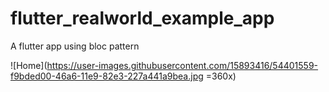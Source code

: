 # flutter_realworld_example_app
A flutter app using bloc pattern

![Home](https://user-images.githubusercontent.com/15893416/54401559-f9bded00-46a6-11e9-82e3-227a441a9bea.jpg =360x)
